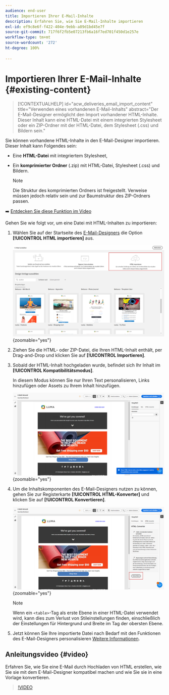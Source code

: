 ```yaml
---
audience: end-user
title: Importieren Ihrer E-Mail-Inhalte
description: Erfahren Sie, wie Sie E-Mail-Inhalte importieren
exl-id: ef9c8e6f-f422-404e-9ebb-a89d1bd45e7f
source-git-commit: 717f6f2fb5e07213fb6a16f7ed701f450d1e257e
workflow-type: tm+mt
source-wordcount: '272'
ht-degree: 100%

---
```


# Importieren Ihrer E-Mail-Inhalte {#existing-content}

>[!CONTEXTUALHELP]
>id="acw_deliveries_email_import_content"
>title="Verwenden eines vorhandenen E-Mail-Inhalts"
>abstract="Der E-Mail-Designer ermöglicht den Import vorhandener HTML-Inhalte. Dieser Inhalt kann eine HTML-Datei mit einem integrierten Stylesheet oder ein ZIP-Ordner mit der HTML-Datei, dem Stylesheet (.css) und Bildern sein."

Sie können vorhandene HTML-Inhalte in den E-Mail-Designer importieren. Dieser Inhalt kann Folgendes sein:

* Eine **HTML-Datei** mit integriertem Stylesheet,
* Ein **komprimierter Ordner** (.zip) mit HTML-Datei, Stylesheet (.css) und Bildern.

  >[!NOTE]
  >
  >Die Struktur des komprimierten Ordners ist freigestellt. Verweise müssen jedoch relativ sein und zur Baumstruktur des ZIP-Ordners passen.

➡️ [Entdecken Sie diese Funktion im Video](#video)

Gehen Sie wie folgt vor, um eine Datei mit HTML-Inhalten zu importieren:

1. Wählen Sie auf der Startseite des [E-Mail-Designers](get-started-email-designer.md) die Option **[!UICONTROL HTML importieren]** aus.

   ![](assets/html-import.png){zoomable="yes"}

1. Ziehen Sie die HTML- oder ZIP-Datei, die Ihren HTML-Inhalt enthält, per Drag-and-Drop und klicken Sie auf **[!UICONTROL Importieren]**.

1. Sobald der HTML-Inhalt hochgeladen wurde, befindet sich Ihr Inhalt im **[!UICONTROL Kompatibilitätsmodus]**.

   In diesem Modus können Sie nur Ihren Text personalisieren, Links hinzufügen oder Assets zu Ihrem Inhalt hinzufügen.

   ![](assets/html-imported.png){zoomable="yes"}

1. Um die Inhaltskomponenten des E-Mail-Designers nutzen zu können, gehen Sie zur Registerkarte **[!UICONTROL HTML-Konverter]** und klicken Sie auf **[!UICONTROL Konvertieren]**.

   ![](assets/html-imported-2.png){zoomable="yes"}

   >[!NOTE]
   >
   > Wenn ein `<table>`-Tag als erste Ebene in einer HTML-Datei verwendet wird, kann dies zum Verlust von Stileinstellungen finden, einschließlich der Einstellungen für Hintergrund und Breite im Tag der obersten Ebene.

1. Jetzt können Sie Ihre importierte Datei nach Bedarf mit den Funktionen des E-Mail-Designers personalisieren [Weitere Informationen](content-components.md).

## Anleitungsvideo {#video}

Erfahren Sie, wie Sie eine E-Mail durch Hochladen von HTML erstellen, wie Sie sie mit dem E-Mail-Designer kompatibel machen und wie Sie sie in eine Vorlage konvertieren.

>[!VIDEO](https://video.tv.adobe.com/v/3427633/?quality=12)
